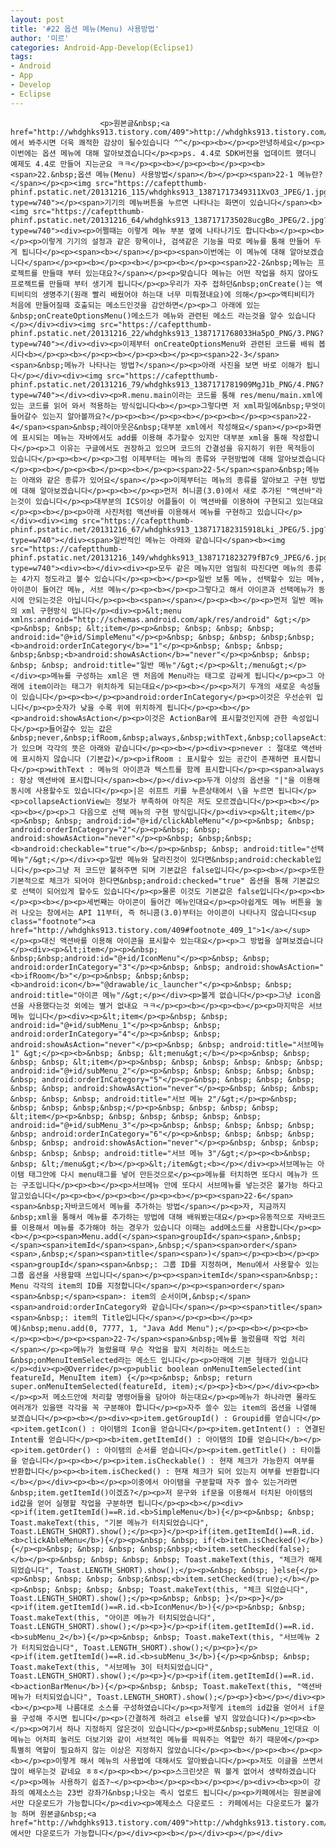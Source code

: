 ```yaml
---
layout: post
title: '#22 옵션 메뉴(Menu) 사용방법'
author: '미르'
categories: Android-App-Develop(Eclipse1)
tags:
- Android
- App
- Develop
- Eclipse
---
```



<script> location.href='https://cafe.naver.com/develoid/349244' ; </script>


















						<p>원본글&nbsp;<a href="http://whdghks913.tistory.com/409">http://whdghks913.tistory.com/409</a>&nbsp;에서 봐주시면 더욱 쾌적한 감상이 될수있습니다 ^^</p><p><b></p><p>안녕하세요</p><p>이번에는 옵션 메뉴에 대해 알아보겠습니다</p><p>ps. 4.4로 SDK버전을 업데이트 했더니 예제도 4.4로 만들어 지는군요 ㅋㅋ</p><p><b></p><p><b></p><p><b><span>22.&nbsp;옵션 메뉴(Menu) 사용방법</span></b></p><p><span>22-1 메뉴란?</span></p><p><img src="https://cafeptthumb-phinf.pstatic.net/20131216_115/whdghks913_13871717349311XvO3_JPEG/1.jpg?type=w740"></p><span>기기의 메뉴버튼을 누르면 나타나는 화면이 있습니다</span><b><img src="https://cafeptthumb-phinf.pstatic.net/20131216_64/whdghks913_1387171735028ucgBo_JPEG/2.jpg?type=w740"><div><p>어쩔때는 이렇게 메뉴 부분 옆에 나타나기도 합니다<b></p><p><b></p><p>이렇게 기기의 설정과 같은 항목이나, 검색같은 기능을 따로 메뉴를 통해 만들어 두게 됩니다</p><p><span><b></span></p><p><span>이번에는 이 메뉴에 대해 알아보겠습니다</span></p><p><b></p><p><b></p><p><b></p><p><span>22-2&nbsp;메뉴는 프로젝트를 만들때 부터 있는대요?</span></p><p>맞습니다 메뉴는 어떤 작업을 하지 않아도 프로젝트를 만들때 부터 생기게 됩니다</p><p>우리가 자주 접하던&nbsp;onCreate()는 액티비티의 생명주기(원래 빨리 배웠어야 하는대 너무 미뤄졌내요)에 의해</p><p>액티비티가 처음에 만들어질때 호출되는 메소드인것을 감안하면</p><p>그 아래에 있는&nbsp;onCreateOptionsMenu()메소드가 메뉴와 관련된 메소드 라는것을 알수 있습니다</p></div><div><img src="https://cafeptthumb-phinf.pstatic.net/20131216_22/whdghks913_1387171768033Ha5pO_PNG/3.PNG?type=w740"></div><div><p>이제부터 onCreateOptionsMenu와 관련된 코드를 배워 봅시다<b></p><p><b></p><p><b></p><p><b></p><p><span>22-3</span><span>&nbsp;메뉴가 나타나는 방법?</span></p><p>아래 사진을 보면 바로 이해가 됩니다</p></div><div><img src="https://cafeptthumb-phinf.pstatic.net/20131216_79/whdghks913_1387171781909MgJ1b_PNG/4.PNG?type=w740"></div><div><p>R.menu.main이라는 코드를 통해 res/menu/main.xml에 있는 코드를 읽어 와서 적용하는 방식입니다<b></p><p>그렇다면 저 xml파일에&nbsp;무엇이 들어갈수 있는지 알아볼까요?</p><p><b></p><p><b></p><p><b></p><p><span>22-4</span><span>&nbsp;레이아웃은&nbsp;대부분 xml에서 작성해요</span></p><p>화면에 표시되는 메뉴는 자바에서도 add를 이용해 추가할수 있지만 대부분 xml을 통해 작성합니다</p><p>그 이유는 구글에서도 권장하고 있으며 코드의 간결성을 유지하기 위한 목적등이 있습니다</p><p><b></p><p>그럼 이제부터는 메뉴의 종류와 구현방법에 대해 알아보겠습니다</p><p><b></p><p><b></p><p><b></p><p><span>22-5</span><span>&nbsp;메뉴는 아래와 같은 종류가 있어요</span></p><p>이제부터는 메뉴의 종류를 알아보고 구현 방법에 대해 알아보겠습니다</p><p><b></p><p>먼저 허니콤(3.0)에서 새로 추가된 "액션바"라는것이 있습니다</p><p>대부분의 ICS이상 어플들이 이 액션바를 이용하여 구현되고 있는대요</p><p><b></p><p>아래 사진처럼 액션바를 이용해서 메뉴를 구현하고 있습니다</p></div><div><img src="https://cafeptthumb-phinf.pstatic.net/20131216_67/whdghks913_138717182315918Lki_JPEG/5.jpg?type=w740"></div><span>일반적인 메뉴는 아래와 같습니다</span><b><img src="https://cafeptthumb-phinf.pstatic.net/20131216_149/whdghks913_1387171823279fB7c9_JPEG/6.jpg?type=w740"><div><b></div><div><p>모두 같은 메뉴지만 엄밀히 따진다면 메뉴의 종류는 4가지 정도라고 볼수 있습니다</p><p><b></p><p>일반 보통 메뉴, 선택할수 있는 메뉴, 아이콘이 들어간 메뉴, 서브 메뉴</p><p><b></p><p>그렇다고 해서 아이콘과 선택메뉴가 동시에 안되는것은 아닙니다</p><p><b><span></span></p><p><b></p><p>먼저 일반 메뉴의 xml 구현방식 입니다</p><div><p>&lt;menu xmlns:android="http://schemas.android.com/apk/res/android" &gt;</p><p>&nbsp; &nbsp; &lt;item</p><p>&nbsp; &nbsp; &nbsp; &nbsp; android:id="@+id/SimpleMenu"</p><p>&nbsp; &nbsp; &nbsp; &nbsp;&nbsp;<b>android:orderInCategory</b>="1"</p><p>&nbsp; &nbsp; &nbsp; &nbsp;&nbsp;<b>android:showAsAction</b>="never"</p><p>&nbsp; &nbsp; &nbsp; &nbsp; android:title="일반 메뉴"/&gt;</p><p>&lt;/menu&gt;</p></div><p>메뉴를 구성하는 xml은 맨 처음에 Menu라는 태그로 감싸게 됩니다</p><p>그 아래에 item이라는 태그가 위치하게 되는대요</p><p><b></p><p>저기 두개의 새로운 속성들이 있습니다</p><p><b></p><p>android:orderInCategory</p><p>이것은 우선순위 입니다</p><p>숫자가 낮을 수록 위에 위치하게 됩니다</p><p><b></p><p>android:showAsAction</p><p>이것은 ActionBar에 표시할것인지에 관한 속성입니다</p><p>들어갈수 있는 값은&nbsp;never,&nbsp;ifRoom,&nbsp;always,&nbsp;withText,&nbsp;collapseActionView가 있으며 각각의 뜻은 아래와 같습니다</p><p><b></p><div><p>never : 절대로 액션바에 표시하지 않습니다 (기본값)</p><p>ifRoom : 표시할수 있는 공간이 존재하면 표시합니다</p><p>withText : 메뉴의 아이콘과 텍스트를 함께 표시합니다</p><p><span>always : 항상 액션바에 표시합니다</span><b></p></div><p>두개 이상의 옵션을 "|"을 이용해 동시에 사용할수도 있습니다</p><p>|은 쉬프트 키를 누른상태에서 \을 누르면 됩니다</p><p>collapseActionView는 정보가 부족하여 아직은 저도 모르겠습니다</p><p><b></p><p><b></p><p>그 다음으로 선택 메뉴의 구현 방식입니다</p><div><p>&lt;item</p><p>&nbsp; &nbsp; android:id="@+id/clickAbleMenu"</p><p>&nbsp; &nbsp; android:orderInCategory="2"</p><p>&nbsp; &nbsp; android:showAsAction="never"</p><p>&nbsp; &nbsp;&nbsp;<b>android:checkable="true"</b></p><p>&nbsp; &nbsp; android:title="선택 메뉴"/&gt;</p></div><p>일반 메뉴와 달라진것이 있다면&nbsp;android:checkable입니다</p><p>그냥 저 코드만 붙혀주면 되며 기본값은 false입니다</p><p><b></p><p>또한 기본적으로 체크가 되어야 한다면&nbsp;android:checked="true" 옵션을 통해 기본값으로 선택이 되어있게 할수도 있습니다</p><p>물론 이것도 기본값은 false입니다</p><p><b></p><p><b></p><p>세번째는 아이콘이 들어간 메뉴인대요</p><p>아쉽게도 메뉴 버튼을 눌러 나오는 창에서는 API 11부터, 즉 허니콤(3.0)부터는 아이콘이 나타나지 않습니다<sup class="footnote"><a href="http://whdghks913.tistory.com/409#footnote_409_1">1</a></sup></p><p>대신 액션바를 이용해 아이콘을 표시할수 있는대요</p><p>그 방법을 살펴보겠습니다</p><div><p>&lt;item</p><p>&nbsp; &nbsp;&nbsp;android:id="@+id/IconMenu"</p><p>&nbsp; &nbsp; android:orderInCategory="3"</p><p>&nbsp; &nbsp; android:showAsAction="<b>ifRoom</b>"</p><p>&nbsp; &nbsp;&nbsp;<b>android:icon</b>="@drawable/ic_launcher"</p><p>&nbsp; &nbsp; android:title="아이콘 메뉴"/&gt;</p></div><p>볼게 없습니다</p><p>그냥 icon옵션을 사용했다는것 외에는 별거 없내요 ㅋㅋ</p><p><b></p><p><b></p><p>마지막은 서브 메뉴 입니다</p><div><p>&lt;item</p><p>&nbsp; &nbsp; android:id="@+id/subMenu_1"</p><p>&nbsp; &nbsp; android:orderInCategory="4"</p><p>&nbsp; &nbsp; android:showAsAction="never"</p><p>&nbsp; &nbsp; android:title="서브메뉴 1" &gt;</p><p><b>&nbsp; &nbsp; &lt;menu&gt;</b></p><p>&nbsp; &nbsp; &nbsp; &nbsp; &lt;item</p><p>&nbsp; &nbsp; &nbsp; &nbsp; &nbsp; &nbsp; android:id="@+id/subMenu_2"</p><p>&nbsp; &nbsp; &nbsp; &nbsp; &nbsp; &nbsp; android:orderInCategory="5"</p><p>&nbsp; &nbsp; &nbsp; &nbsp; &nbsp; &nbsp; android:showAsAction="never"</p><p>&nbsp; &nbsp; &nbsp; &nbsp; &nbsp; &nbsp; android:title="서브 메뉴 2"/&gt;</p><p>&nbsp; &nbsp; &nbsp; &nbsp;&nbsp;</p><p>&nbsp; &nbsp; &nbsp; &nbsp; &lt;item</p><p>&nbsp; &nbsp; &nbsp; &nbsp; &nbsp; &nbsp; android:id="@+id/subMenu_3"</p><p>&nbsp; &nbsp; &nbsp; &nbsp; &nbsp; &nbsp; android:orderInCategory="6"</p><p>&nbsp; &nbsp; &nbsp; &nbsp; &nbsp; &nbsp; android:showAsAction="never"</p><p>&nbsp; &nbsp; &nbsp; &nbsp; &nbsp; &nbsp; android:title="서브 메뉴 3"/&gt;</p><p><b>&nbsp; &nbsp; &lt;/menu&gt;</b></p><p>&lt;/item&gt;<b></p></div><p>서브메뉴는 아이탬 태그안에 다시 menu태그를 넣어 만든것으로</p><p>메뉴를 터치하면 또다시 메뉴가 뜨는 구조입니다</p><p><b></p><p>서브메뉴 안에 또다시 서브메뉴를 넣는것은 불가능 하다고 알고있습니다</p><p><b></p><p><b></p><p><b></p><p><span>22-6</span><span>&nbsp;자바코드에서 메뉴를 추가하는 방법</span></p><p>자, 지금까지&nbsp;xml을 통해서 메뉴를 추가하는 방법에 대해 배워봤는대요</p><p>유동적으로 자바코드를 이용해서 메뉴를 추가해야 하는 경우가 있습니다 이때는 add메소드를 사용합니다</p><p><b></p><p><span>Menu.add(</span><span>groupId</span><span>,&nbsp;</span><span>itemId</span><span>,&nbsp;</span><span>order</span><span>,&nbsp;</span><span>title</span><span>)</span></p><p><b></p><p><span>groupId</span><span>&nbsp;: 그룹 ID를 지정하며, Menu에서 사용할수 있는 그룹 옵션을 사용할때 쓰입니다</span></p><p><span>itemId</span><span>&nbsp;: Menu 각각의 item의 ID를 지정합니다</span></p><p><span>order</span><span>&nbsp;</span><span>: item의 순서이며,&nbsp;</span><span>android:orderInCategory와 같습니다</span></p><p><span>title</span><span>&nbsp;: item의 Title입니다</span></p><p><b></p><p>예)&nbsp;menu.add(0, 7777, 1, "Java Add Menu");</p><p><b></p><p><b></p><p><b></p><p><span>22-7</span><span>&nbsp;메뉴를 눌렀을때 작업 처리</span></p><p>메뉴가 눌렸을때 무슨 작업을 할지 처리하는 메소드는&nbsp;onMenuItemSelected라는 메소드 입니다</p><p>아래에 기본 형태가 있습니다</p><div><p>@Override</p><p>public boolean onMenuItemSelected(int featureId, MenuItem item) {</p><p>&nbsp; &nbsp; return super.onMenuItemSelected(featureId, item);</p><p>}<b></p></div><p><b></p><p>저 메소드안에 처리할 명령어들을 담아야 하는대요</p><p>메뉴가 하나라면 몰라도 여러개가 있을땐 각각을 꼭 구분해야 합니다</p><p>자주 쓸수 있는 item의 옵션을 나열해 보겠습니다</p><p><b></p><div><p>item.getGroupId() : Groupid를 얻습니다</p><p>item.getIcon() : 아이탬의 Icon을 얻습니다</p><p>item.getIntent() : 연결된 Intent를 얻습니다</p><p><b>item.getItemId() : 아이탬의 ID를 얻습니다</b></p><p>item.getOrder() : 아이탬의 순서를 얻습니다</p><p>item.getTitle() : 타이틀을 얻습니다</p><p><b></p><p>item.isCheckable() : 현재 체크가 가능한지 여부를 반환합니다</p><p><b>item.isChecked() : 현재 체크가 되어 있는지 여부를 반환합니다</b></p></div><p><b></p><p>이중에서 아이탬을 구분할때 자주 쓸수 있는거라면&nbsp;item.getItemId()이겠죠?</p><p>저 문구와 if문을 이용해서 터치된 아이탬의 id값을 얻어 실행할 작업을 구분하면 됩니다</p><p><b></p><div><p>if(item.getItemId()==R.id.<b>SimpleMenu</b>){</p><p>&nbsp; &nbsp; Toast.makeText(this, "기본 메뉴가 터치되었습니다", Toast.LENGTH_SHORT).show();</p><p>}</p><p>if(item.getItemId()==R.id.<b>clickAbleMenu</b>){</p><p>&nbsp; &nbsp; if(<b>item.isChecked()</b>){</p><p>&nbsp; &nbsp; &nbsp; &nbsp;&nbsp;<b>item.setChecked(false);</b></p><p>&nbsp; &nbsp; &nbsp; &nbsp; Toast.makeText(this, "체크가 해제되었습니다", Toast.LENGTH_SHORT).show();</p><p>&nbsp; &nbsp; }else{</p><p>&nbsp; &nbsp; &nbsp; &nbsp;&nbsp;<b>item.setChecked(true);</b></p><p>&nbsp; &nbsp; &nbsp; &nbsp; Toast.makeText(this, "체크 되었습니다", Toast.LENGTH_SHORT).show();</p><p>&nbsp; &nbsp; }</p><p>}</p><p>if(item.getItemId()==R.id.<b>IconMenu</b>){</p><p>&nbsp; &nbsp; Toast.makeText(this, "아이콘 메뉴가 터치되었습니다", Toast.LENGTH_SHORT).show();</p><p>}</p><p>if(item.getItemId()==R.id.<b>subMenu_2</b>){</p><p>&nbsp; &nbsp; Toast.makeText(this, "서브메뉴 2가 터치되었습니다", Toast.LENGTH_SHORT).show();</p><p>}</p><p>if(item.getItemId()==R.id.<b>subMenu_3</b>){</p><p>&nbsp; &nbsp; Toast.makeText(this, "서브메뉴 3이 터치되었습니다", Toast.LENGTH_SHORT).show();</p><p>}</p><p>if(item.getItemId()==R.id.<b>actionBarMenu</b>){</p><p>&nbsp; &nbsp; Toast.makeText(this, "액션바 메뉴가 터치되었습니다", Toast.LENGTH_SHORT).show();</p><p>}<b></p></div><p><b></p><p>제 나름대로 소스를 구성하였습니다</p><p>저렇게 item의 id값을 얻어서 if문을 구성해 주시면 됩니다</p><p>(간결하게 하려고 else를 넣지 않았습니다)</p><p><b></p><p>여기서 하나 지정하지 않은것이 있습니다</p><p>바로&nbsp;subMenu_1인대요 이 메뉴는 어처피 눌러도 더보기와 같이 서브적인 메뉴를 띄워주는 역할만 하기 때문에</p><p>특별히 역할이 필요하지 않는 이상은 지정하지 않았습니다</p><p><b></p><p><b></p><p><b></p><p>이렇게 해서 메뉴의 사용법에 대해서도 알아봤습니다</p><p>저도 이글을 쓰면서 많이 배우는것 같네요 ㅎㅎ</p><p><b></p><p>스크린샷은 뭐 볼게 없어서 생략하겠습니다</p><p>메뉴 사용하기 쉽죠?~</p><p><b></p><p><b></p><p></p><div><b><p>이 강좌의 예제소스는 23번 강좌가&nbsp;나오는 즉시 업로드 됩니다</p><p>카페에서는 원본글에서만 다운로드가 가능합니다</p><div><p>예제소스 다운로드 : 카페에서는 다운로드가 불가능 하며 원본글&nbsp;<a href="http://whdghks913.tistory.com/409">http://whdghks913.tistory.com/409</a>&nbsp;에서만 다운로드가 가능합니다</p></div><p><b></p></div><p></p></div>
